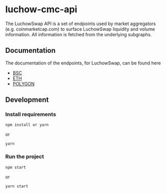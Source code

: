 # luchow-cmc-api

The LuchowSwap API is a set of endpoints used by market aggregators (e.g. coinmarketcap.com) to surface LuchowSwap liquidity
and volume information. All information is fetched from the underlying subgraphs.

## Documentation

The documentation of the endpoints, for LuchowSwap, can be found here
- [BSC](bsc-documents.md)  
- [ETH](eth-documents.md)
- [POLYGON](polygon-documents.md)

## Development

### Install requirements

```shell script
npm install or yarn
```
or 
```shell script
yarn
```
### Run the project 
```shell
npm start
```
or
```shell script
yarn start
```

